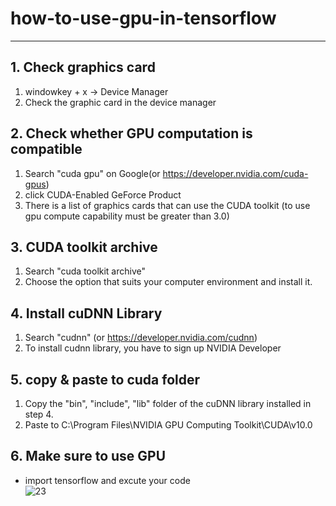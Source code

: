# how-to-use-gpu-in-tensorflow
---
## 1. Check graphics card 
1) windowkey + x -> Device Manager
2) Check the graphic card in the device manager

## 2. Check whether GPU computation is compatible
1. Search "cuda gpu" on Google(or https://developer.nvidia.com/cuda-gpus)
2. click CUDA-Enabled GeForce Product
3. There is a list of graphics cards that can use the CUDA toolkit (to use gpu compute capability must be greater than 3.0)

## 3. CUDA toolkit archive
1. Search "cuda toolkit archive" 
2. Choose the option that suits your computer environment and install it.

## 4. Install cuDNN Library 
1. Search "cudnn" (or https://developer.nvidia.com/cudnn)
2. To install cudnn library, you have to sign up NVIDIA Developer

## 5. copy & paste to cuda folder
1. Copy the "bin", "include", "lib" folder of the cuDNN library installed in step 4.
2. Paste to C:\Program Files\NVIDIA GPU Computing Toolkit\CUDA\v10.0

## 6. Make sure to use GPU
- import tensorflow and excute your code  
![23](https://user-images.githubusercontent.com/55774589/110427723-857a8080-80eb-11eb-80da-cb993f379d37.PNG)
